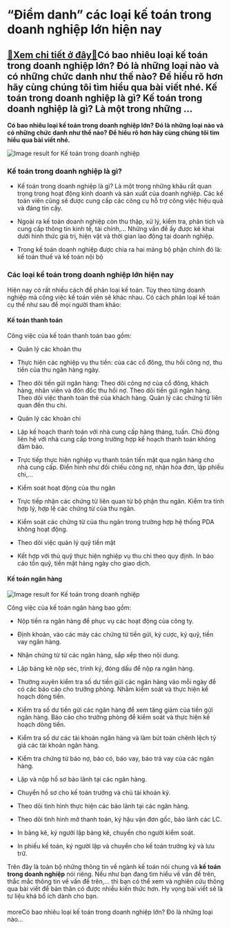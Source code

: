 “Điểm danh” các loại kế toán trong doanh nghiệp lớn hiện nay
============================================================

[:gift:Xem chi tiết ở đây:gift:](https://hddtvn.com/diem-danh-cac-loai-ke-toan-trong-doanh-nghiep-lon-hien-nay/)Có bao nhiêu loại kế toán trong doanh nghiệp lớn? Đó là những loại nào và có những chức danh như thế nào? Để hiểu rõ hơn hãy cùng chúng tôi tìm hiểu qua bài viết nhé. Kế toán trong doanh nghiệp là gì? Kế toán trong doanh nghiệp là gì? Là một trong những …
---------------------------------------------------------------------------------------------------------------------------------------------------------------------------------------------------------------------------------------------------------------

**Có bao nhiêu loại kế toán trong doanh nghiệp lớn? Đó là những loại nào và có những chức danh như thế nào? Để hiểu rõ hơn hãy cùng chúng tôi tìm hiểu qua bài viết nhé.**


![Image result for Kế toán trong doanh nghiệp](https://hddtvn.com/wp-content/uploads/2021/01/ke-toan-noi-bo.jpg)


### **Kế toán trong doanh nghiệp là gì?**




* Kế toán trong doanh nghiệp là gì? Là một trong những khâu rất quan trọng trong hoạt động kinh doanh và sản xuất của doanh nghiệp. Các kế toán viên cũng sẽ được cung cấp các công cụ hỗ trợ công việc hiệu quả và đáng tin cậy.

* Ngoài ra kế toán doanh nghiệp còn thu thập, xử lý, kiểm tra, phân tích và cung cấp thông tin kinh tế, tài chính,… Những vấn đề ấy được kê khai dưới hình thức giá trị, hiện vật và thời gian lao động tại doanh nghiệp.

* Trong kế toán doanh nghiệp được chia ra hai mảng bộ phận chính đó là: kế toán thuế và kế toán nội bộ



### **Các loại kế toán trong doanh nghiệp lớn hiện nay**


Hiện nay có rất nhiều cách để phân loại kế toán. Tùy theo từng doanh nghiệp mà công việc kế toán viên sẽ khác nhau. Có cách phân loại kế toán cụ thể như sau để mọi người tham khảo:


#### **Kế toán thanh toán**


Công việc của kế toán thanh toán bao gồm:




* Quản lý các khoản thu



+ Thực hiện các nghiệp vụ thu tiền: của các cổ đông, thu hồi công nợ, thu tiền của thu ngân hàng ngày.


+ Theo dõi tiền gửi ngân hàng: Theo dõi công nợ của cổ đông, khách hàng, nhân viên và đôn đốc thu hồi nợ. Theo dõi tiền gửi ngân hàng. Theo dõi việc thanh toán thẻ của khách hàng. Quản lý các chứng từ liên quan đến thu chi.




* Quản lý các khoản chi



+ Lập kế hoạch thanh toán với nhà cung cấp hàng tháng, tuần. Chủ động liên hệ với nhà cung cấp trong trường hợp kế hoạch thanh toán không đảm bảo. 


+ Trực tiếp thực hiện nghiệp vụ thanh toán tiền mặt qua ngân hàng cho nhà cung cấp. Điển hình như đối chiếu công nợ, nhận hóa đơn, lập phiếu chi,…




* Kiểm soát hoạt động của thu ngân



+ Trực tiếp nhận các chứng từ liên quan từ bộ phận thu ngân. Kiểm tra tính hợp lý, hợp lệ các chứng từ của thu ngân. 


+ Kiểm soát các chứng từ của thu ngân trong trường hợp hệ thống PDA không hoạt động.




* Theo dõi việc quản lý quỹ tiền mặt



+ Kết hợp với thủ quỹ thực hiện nghiệp vụ thu chi theo quy định. In báo cáo tồn quỹ, tiền mặt hàng ngày cho giao dịch.


#### **Kế toán ngân hàng**


![Image result for Kế toán trong doanh nghiệp](https://hddtvn.com/wp-content/uploads/2021/01/dich-vu-ke-toan-tai-binh-duong-1-1-1024x538-1.jpg)


Công việc của kế toán ngân hàng bao gồm:




* Nộp tiền ra ngân hàng để phục vụ các hoạt động của công ty.

* Định khoản, vào các máy các chứng từ tiền gửi, ký cược, ký quỹ, tiền vay ngân hàng.

* Nhận chứng từ từ các ngân hàng, sắp xếp theo nội dung.

* Lập bảng kê nộp séc, trình ký, đóng dấu để nộp ra ngân hàng.

* Thường xuyên kiểm tra số dư tiền gửi các ngân hàng vào mỗi ngày để có các báo cáo cho trưởng phòng. Nhằm kiểm soát và thực hiện kế hoạch dòng tiền.

* Kiểm tra số dư tiền gửi các ngân hàng để xem tăng giảm của tiền gửi ngân hàng. Báo cáo cho trưởng phòng để kiểm soát và thực hiện kế hoạch dòng tiền.

* Kiểm tra số dư các tài khoản ngân hàng và làm bút toán chênh lệch tỷ giá các tài khoản ngân hàng.

* Kiểm tra chứng từ báo nợ, báo có, báo vay, báo trả vay của các ngân hàng.

* Lập và nộp hồ sơ bảo lãnh tại các ngân hàng.

* Chuyển hồ sơ cho kế toán trưởng và chủ tài khoản ký.

* Theo dõi tình hình thực hiện các bảo lãnh tại các ngân hàng.

* Theo dõi tình hình mở thanh toán, ký hậu vận đơn gốc, bảo lãnh các LC.

* In bảng kê, ký người lập bảng kê, chuyển cho người kiểm soát.

* In phiếu kế toán, ký người lập và chuyển cho kế toán trưởng ký và lưu trữ.



Trên đây là toàn bộ những thông tin về ngành kế toán nói chung và **kế toán trong doanh nghiệp** nói riêng. Nếu như bạn đang tìm hiểu về vấn đề trên, thắc mắc thông tin về vấn đề trên,… thì bạn có thể xem và nghiên cứu thông qua bài viết để bản thân có được nhiều kiến thức hơn. Hy vọng bài viết sẽ là tư liệu khá bổ ích dành cho bạn.


#### 


moreCó bao nhiêu loại kế toán trong doanh nghiệp lớn? Đó là những loại nào…

